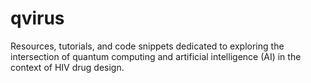 # qvirus
 Resources, tutorials, and code snippets dedicated to exploring the intersection of quantum computing and artificial intelligence (AI) in the context of HIV drug design. 
